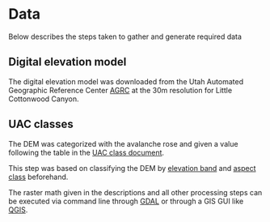 # Data

Below describes the steps taken to gather and generate required data

## Digital elevation model
The digital elevation model was downloaded from the Utah Automated 
Geographic Reference Center [AGRC](https://gis.utah.gov/data/elevation-and-terrain/)
at the 30m resolution for Little Cottonwood Canyon.

## UAC classes
The DEM was categorized with the avalanche rose and given a value 
following the table in the [UAC class document](data/uac_class.txt).

This step was based on classifying the DEM by 
[elevation band](data/elevation_class.txt) and 
[aspect class](data/aspect_class.txt) beforehand.

The raster math given in the descriptions and all other processing steps can 
be executed via command line through [GDAL](https://gdal.org) or through 
a GIS GUI like [QGIS](https://www.qgis.org/en/site/).
